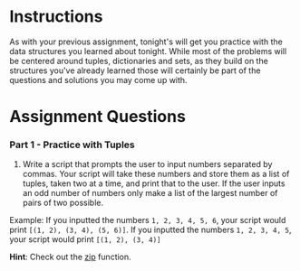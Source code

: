 # Instructions

As with your previous assignment, tonight's will get you practice with the data structures you learned about tonight. While most of the problems will be centered around tuples, dictionaries and sets, as they build on the structures you've already learned those will certainly be part of the questions and solutions you may come up with. 

# Assignment Questions

### Part 1 - Practice with Tuples

1. Write a script that prompts the user to input numbers separated by commas. Your script will take these numbers and store them as a list of tuples, taken two at a time, and print that to the user. If the user inputs an odd number of numbers only make a list of the largest number of pairs of two possible.
 
 Example: If you inputted the numbers `1, 2, 3, 4, 5, 6`, your script would print `[(1, 2), (3, 4), (5, 6)]`. If you inputted the numbers `1, 2, 3, 4, 5`, your script would print `[(1, 2), (3, 4)]` 

 **Hint**: Check out the [zip](https://docs.python.org/2/library/functions.html#zip) function.
